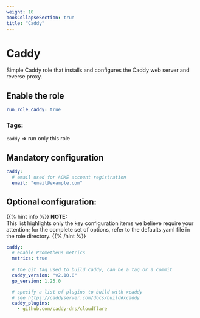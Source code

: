 ```yaml
---
weight: 10
bookCollapseSection: true
title: "Caddy"
---
```


# Caddy

Simple Caddy role that installs and configures the Caddy web server and reverse proxy.

## Enable the role
``` yaml
run_role_caddy: true
```

### Tags:

`caddy` => run only this role

## Mandatory configuration


```yaml
caddy:
  # email used for ACME account registration
  email: "email@example.com"
```

## Optional configuration: 

{{% hint info %}}
**NOTE:**  
This list highlights only the key configuration items we believe require your attention;
for the complete set of options, refer to the defaults.yaml file in the role directory.
{{% /hint %}}

```yaml
caddy:
  # enable Prometheus metrics
  metrics: true
  
  # the git tag used to build caddy, can be a tag or a commit
  caddy_version: "v2.10.0" 
  go_version: 1.25.0

  # specify a list of plugins to build with xcaddy
  # see https://caddyserver.com/docs/build#xcaddy
  caddy_plugins: 
    - github.com/caddy-dns/cloudflare


```

